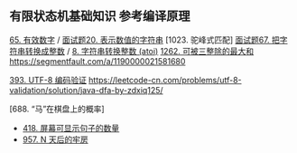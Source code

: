 ## 有限状态机基础知识 参考编译原理
[65. 有效数字](https://leetcode-cn.com/problems/valid-number/) / [面试题20. 表示数值的字符串](https://leetcode-cn.com/problems/biao-shi-shu-zhi-de-zi-fu-chuan-lcof/)
[1023. 驼峰式匹配]
[面试题67. 把字符串转换成整数](https://leetcode-cn.com/problems/ba-zi-fu-chuan-zhuan-huan-cheng-zheng-shu-lcof/) / [8. 字符串转换整数 (atoi)](https://leetcode-cn.com/problems/string-to-integer-atoi/)
[1262. 可被三整除的最大和](https://leetcode-cn.com/problems/greatest-sum-divisible-by-three/description/)
https://segmentfault.com/a/1190000021581680

[393. UTF-8 编码验证](https://leetcode-cn.com/problems/utf-8-validation/)
https://leetcode-cn.com/problems/utf-8-validation/solution/java-dfa-by-zdxiq125/

[688. “马”在棋盘上的概率]


- [418. 屏幕可显示句子的数量](https://leetcode-cn.com/problems/sentence-screen-fitting/)
- [957. N 天后的牢房](https://leetcode-cn.com/problems/prison-cells-after-n-days)    
